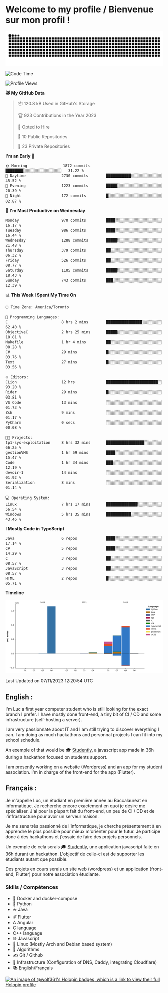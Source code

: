 # Welcome to my profile / Bienvenue sur mon profil !

![snake gif](https://github.com/wolf-361/wolf-361/blob/output/github-contribution-grid-snake.svg)

<!--START_SECTION:waka-->
![Code Time](http://img.shields.io/badge/Code%20Time-445%20hrs%2015%20mins-blue)

![Profile Views](http://img.shields.io/badge/Profile%20Views-0-blue)

**🐱 My GitHub Data** 

> 📦 120.8 kB Used in GitHub's Storage 
 > 
> 🏆 923 Contributions in the Year 2023
 > 
> 💼 Opted to Hire
 > 
> 📜 10 Public Repositories 
 > 
> 🔑 23 Private Repositories 
 > 
**I'm an Early 🐤** 

```text
🌞 Morning                1872 commits        ████████░░░░░░░░░░░░░░░░░   31.22 % 
🌆 Daytime                2730 commits        ███████████░░░░░░░░░░░░░░   45.52 % 
🌃 Evening                1223 commits        █████░░░░░░░░░░░░░░░░░░░░   20.39 % 
🌙 Night                  172 commits         █░░░░░░░░░░░░░░░░░░░░░░░░   02.87 % 
```
📅 **I'm Most Productive on Wednesday** 

```text
Monday                   970 commits         ████░░░░░░░░░░░░░░░░░░░░░   16.17 % 
Tuesday                  986 commits         ████░░░░░░░░░░░░░░░░░░░░░   16.44 % 
Wednesday                1288 commits        █████░░░░░░░░░░░░░░░░░░░░   21.48 % 
Thursday                 379 commits         ██░░░░░░░░░░░░░░░░░░░░░░░   06.32 % 
Friday                   526 commits         ██░░░░░░░░░░░░░░░░░░░░░░░   08.77 % 
Saturday                 1105 commits        █████░░░░░░░░░░░░░░░░░░░░   18.43 % 
Sunday                   743 commits         ███░░░░░░░░░░░░░░░░░░░░░░   12.39 % 
```


📊 **This Week I Spent My Time On** 

```text
🕑︎ Time Zone: America/Toronto

💬 Programming Languages: 
C                        8 hrs 2 mins        ████████████████░░░░░░░░░   62.40 % 
ObjectiveC               2 hrs 25 mins       █████░░░░░░░░░░░░░░░░░░░░   18.81 % 
Makefile                 1 hr 4 mins         ██░░░░░░░░░░░░░░░░░░░░░░░   08.28 % 
C#                       29 mins             █░░░░░░░░░░░░░░░░░░░░░░░░   03.76 % 
Text                     27 mins             █░░░░░░░░░░░░░░░░░░░░░░░░   03.56 % 

🔥 Editors: 
CLion                    12 hrs              ███████████████████████░░   93.20 % 
Rider                    29 mins             █░░░░░░░░░░░░░░░░░░░░░░░░   03.81 % 
VS Code                  13 mins             ░░░░░░░░░░░░░░░░░░░░░░░░░   01.73 % 
Zsh                      9 mins              ░░░░░░░░░░░░░░░░░░░░░░░░░   01.17 % 
PyCharm                  0 secs              ░░░░░░░░░░░░░░░░░░░░░░░░░   00.08 % 

🐱‍💻 Projects: 
tp1-sys-exploitation     8 hrs 32 mins       █████████████████░░░░░░░░   66.25 % 
gestionVMS               1 hr 59 mins        ████░░░░░░░░░░░░░░░░░░░░░   15.47 % 
Code                     1 hr 34 mins        ███░░░░░░░░░░░░░░░░░░░░░░   12.19 % 
devoir-1                 14 mins             ░░░░░░░░░░░░░░░░░░░░░░░░░   01.92 % 
Serialization            8 mins              ░░░░░░░░░░░░░░░░░░░░░░░░░   01.14 % 

💻 Operating System: 
Linux                    7 hrs 17 mins       ██████████████░░░░░░░░░░░   56.54 % 
Windows                  5 hrs 35 mins       ███████████░░░░░░░░░░░░░░   43.46 % 
```

**I Mostly Code in TypeScript** 

```text
Java                     6 repos             ████░░░░░░░░░░░░░░░░░░░░░   17.14 % 
C#                       5 repos             ████░░░░░░░░░░░░░░░░░░░░░   14.29 % 
C                        3 repos             ██░░░░░░░░░░░░░░░░░░░░░░░   08.57 % 
JavaScript               3 repos             ██░░░░░░░░░░░░░░░░░░░░░░░   08.57 % 
HTML                     2 repos             █░░░░░░░░░░░░░░░░░░░░░░░░   05.71 % 
```



**Timeline**

![Lines of Code chart](https://raw.githubusercontent.com/wolf-361/wolf-361/main/assets/bar_graph.png)


 Last Updated on 07/11/2023 12:20:54 UTC
<!--END_SECTION:waka-->

## English : 

I'm Luc a first year computer student who is still looking for the exact branch I prefer. I have mostly done front-end, a tiny bit of CI / CD and some infrastructure (self-hosting a server).

I am very passionnate about IT and I am still trying to discover everything I can. I am doing as much hackathons and personnal projects I can fit into my school schedule.

An exemple of that would be 🎓 [Studently](https://github.com/wolf-361/Studently-CodeJam12), a javascript app made in 36h during a hackathon focused on students support.

I am presently working on a website (Wordpress) and an app for my student association. I'm in charge of the front-end for the app (Flutter).

## Français :

Je m'appelle Luc, un étudiant en première année au Baccalauréat en informatique. Je recherche encore exactement en quoi je désire me spécialiser. J'ai pour la plupart fait du front-end, un peu de CI / CD et de l'infrastructure pour avoir un serveur maison.

Je me sens très passionné de l'informatique, je cherche présentement à en apprendre le plus possible pour mieux m'orienter pour le futur. Je participe donc à des hackathons et j'essaie de faire des projets personnels.

Un exemple de cela serais 🎓 [Studently](https://github.com/wolf-361/Studently-CodeJam12), une application javascript faite en 36h durant un hackathon. L'objectif de celle-ci est de supporter les étudiants autant que possible.

Des projets en cours serais un site web (wordpress) et un application (front-end, Flutter) pour notre association étudiante.

###  Skills / Compétences

* 🐋 Docker and docker-compose
* 🐍 Python
* ☕ Java
* ℱ Flutter
* A Angular
* C language
* C++ language
* 🌐 Javascript
* 🐧 Linux (Mostly Arch and Debian based system)
* 🧩 Algorithms
* ✍️ Git / Github
* 📜 Infrastructure (Configuration of DNS, Caddy, integrating Cloudflare)
* 📚 English/Français

[![An image of @wolf361's Holopin badges, which is a link to view their full Holopin profile](https://holopin.me/wolf361)](https://holopin.io/@wolf361)



